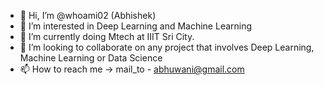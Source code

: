 - 👋 Hi, I’m @whoami02 (Abhishek)
- 👀 I’m interested in Deep Learning and Machine Learning
- 🌱 I’m currently doing Mtech at IIIT Sri City.
- 💞️ I’m looking to collaborate on any project that involves Deep Learning, Machine Learning or Data Science
- 📫 How to reach me -> mail_to - abhuwani@gmail.com

<!---
whoami02/whoami02 is a ✨ special ✨ repository because its `README.md` (this file) appears on your GitHub profile.
You can click the Preview link to take a look at your changes.
--->
